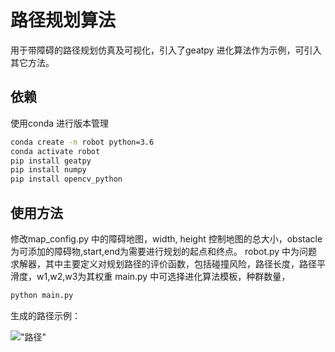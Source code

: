 # 路径规划算法

用于带障碍的路径规划仿真及可视化，引入了geatpy 进化算法作为示例，可引入其它方法。

## 依赖
使用conda 进行版本管理
```sh
conda create -n robot python=3.6
conda activate robot
pip install geatpy
pip install numpy
pip install opencv_python
```
## 使用方法

修改map_config.py 中的障碍地图，width, height 控制地图的总大小，obstacle 为可添加的障碍物,start,end为需要进行规划的起点和终点。
robot.py 中为问题求解器，其中主要定义对规划路径的评价函数，包括碰撞风险，路径长度，路径平滑度，w1,w2,w3为其权重
main.py 中可选择进化算法模板，种群数量，

``` python
python main.py
```

生成的路径示例：

!["路径"]("https://github.com/streamer-AP/robot-plan/blob/master/Trace.jpg")
